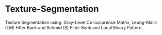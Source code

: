 # Texture-Segmentation
Texture Segmentation using: Gray-Level Co-occurence Matrix, Leung-Malik (LM) Filter Bank and Schmid (S) Filter Bank and Local Binary Pattern.
